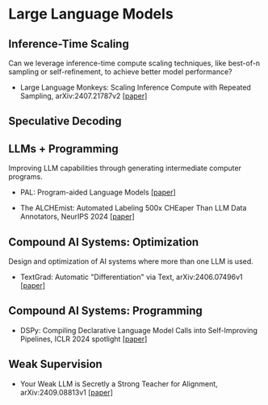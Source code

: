 # Large Language Models

## Inference-Time Scaling

Can we leverage inference-time compute scaling techniques, like best-of-n sampling or self-refinement, to achieve better model performance?

* Large Language Monkeys: Scaling Inference Compute with Repeated Sampling, arXiv:2407.21787v2 [[paper]](https://arxiv.org/abs/2407.21787)

## Speculative Decoding

## LLMs + Programming

Improving LLM capabilities through generating intermediate computer programs.

* PAL: Program-aided Language Models [[paper]](https://arxiv.org/abs/2211.10435)

* The ALCHEmist: Automated Labeling 500x CHEaper Than LLM Data Annotators, NeurIPS 2024 [[paper]](https://arxiv.org/abs/2407.11004)

## Compound AI Systems: Optimization

Design and optimization of AI systems where more than one LLM is used.

* TextGrad: Automatic "Differentiation" via Text, arXiv:2406.07496v1 [[paper]](https://arxiv.org/pdf/2406.07496)

## Compound AI Systems: Programming

* DSPy: Compiling Declarative Language Model Calls into Self-Improving Pipelines, ICLR 2024 spotlight [[paper]](https://arxiv.org/abs/2310.03714)

## Weak Supervision

* Your Weak LLM is Secretly a Strong Teacher for Alignment, arXiv:2409.08813v1 [[paper]](https://arxiv.org/pdf/2409.08813)

